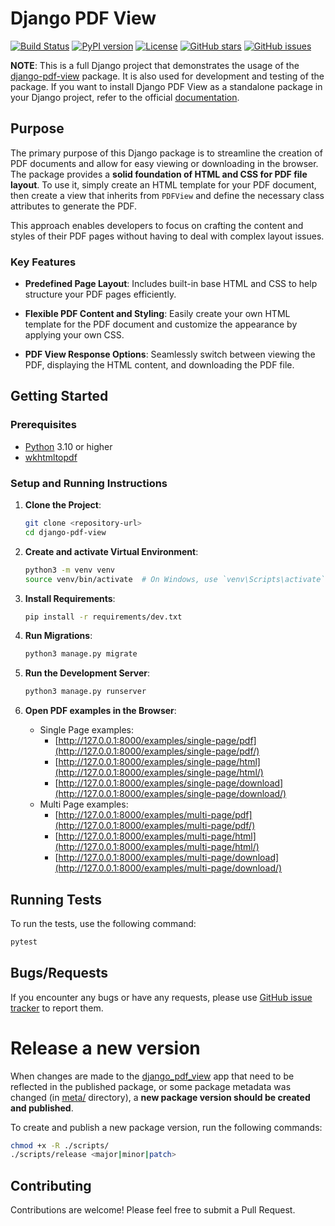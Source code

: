 # Django PDF View

[![Build Status](https://github.com/roknicmilos/django-pdf-view/actions/workflows/ci.yml/badge.svg?branch=main)](https://github.com/roknicmilos/django-pdf-view/actions/workflows/ci.yml/?query=branch:main)
[![PyPI version](https://img.shields.io/pypi/v/django-pdf-view.svg)](https://pypi.org/project/django-pdf-view/)
[![License](https://img.shields.io/badge/license-MIT-blue.svg)](https://opensource.org/licenses/MIT)
[![GitHub stars](https://img.shields.io/github/stars/roknicmilos/django-pdf-view.svg)](https://github.com/roknicmilos/django-pdf-view/stargazers)
[![GitHub issues](https://img.shields.io/github/issues/roknicmilos/django-pdf-view.svg)](https://github.com/<username>/<repository>/issues)

**NOTE**: This is a full Django project that demonstrates the usage of
the [django-pdf-view](https://pypi.org/project/django-pdf-view/) package.
It is also used for development and testing of the package. If you want to
install Django PDF View as a standalone package in your Django project, refer to
the official [documentation](https://pypi.org/project/django-pdf-view/).

## Purpose

The primary purpose of this Django package is to streamline the creation of PDF
documents and allow for easy viewing or downloading in the browser. The package
provides a **solid foundation of HTML and CSS for PDF file layout**. To use it,
simply create an HTML template for your PDF document, then create a view that
inherits from `PDFView` and define the necessary class attributes to generate
the PDF.

This approach enables developers to focus on crafting the content and styles of
their PDF pages without having to deal with complex layout issues.

### Key Features

- **Predefined Page Layout**: Includes built-in base HTML and CSS to help
  structure your PDF pages efficiently.

- **Flexible PDF Content and Styling**: Easily create your own HTML template for
  the PDF document and customize the appearance by applying your own CSS.

- **PDF View Response Options**: Seamlessly switch between viewing the PDF,
  displaying the HTML content, and downloading the PDF file.

## Getting Started

### Prerequisites

- [Python](https://www.python.org/downloads/) 3.10 or higher
- [wkhtmltopdf](https://wkhtmltopdf.org/)

### Setup and Running Instructions

1. **Clone the Project**:
   ```bash
   git clone <repository-url>
   cd django-pdf-view
   ```

2. **Create and activate Virtual Environment**:
   ```bash
   python3 -m venv venv
   source venv/bin/activate  # On Windows, use `venv\Scripts\activate`
   ```

3. **Install Requirements**:
   ```bash
   pip install -r requirements/dev.txt
   ```

4. **Run Migrations**:
   ```bash
   python3 manage.py migrate
   ```

5. **Run the Development Server**:
   ```bash
   python3 manage.py runserver
   ```

6. **Open PDF examples in the Browser**:
    - Single Page
      examples:
        - [http://127.0.0.1:8000/examples/single-page/pdf](http://127.0.0.1:8000/examples/single-page/pdf/)
        - [http://127.0.0.1:8000/examples/single-page/html](http://127.0.0.1:8000/examples/single-page/html/)
        - [http://127.0.0.1:8000/examples/single-page/download](http://127.0.0.1:8000/examples/single-page/download/)
    - Multi Page examples:
        - [http://127.0.0.1:8000/examples/multi-page/pdf](http://127.0.0.1:8000/examples/multi-page/pdf/)
        - [http://127.0.0.1:8000/examples/multi-page/html](http://127.0.0.1:8000/examples/multi-page/html/)
        - [http://127.0.0.1:8000/examples/multi-page/download](http://127.0.0.1:8000/examples/multi-page/download/)

## Running Tests

To run the tests, use the following command:

```bash
pytest
```

## Bugs/Requests

If you encounter any bugs or have any requests, please use
[GitHub issue tracker](https://github.com/roknicmilos/django-pdf-view/issues)
to report them.

# Release a new version

When changes are made to the [django_pdf_view](./django_pdf_view) app that
need to be reflected in the published package, or some package metadata was
changed (in [meta/](./meta) directory), a **new package version should be
created and published**.

To create and publish a new package version, run the following commands:

```bash
chmod +x -R ./scripts/
./scripts/release <major|minor|patch>
```

## Contributing

Contributions are welcome! Please feel free to submit a Pull Request.

